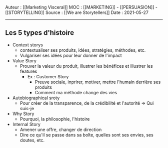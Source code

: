 Auteur : [[Marketing Visceral]]
MOC : [[MARKETING]] - [[PERSUASION]] - [[STORYTELLING]]
Source : [[We are Storytellers]]
Date : 2021-05-27
***

## Les 5 types d'histoire
-  Context storys
	-  contextualiser ses produits, idées, stratégies, méthodes, etc.
	-  Vulgariser ses idées pour leur donner de l'impact
- Value Story
	- Prouver la valeur du produit, illustrer les bénéfices et illustrer les features 
		- Ex : Customer Story
			- Preuve sociale, inprirer, motiver, mettre l'humain derrière ses produits
			- Comment ma méthode change des vies
- Autobiographical sroty
	- Pour créer de la transparence, de la crédibilité et l'autorité => Qui suis-je
- Why Story
	- Pourquoi, la philosophie, l'histoire
- Internal Story
	- Amener une offre, changer de direction
	- Dire ce qu'il se passe dans sa boîte, quelles sont ses envies, ses doutes, etc.